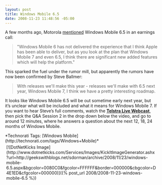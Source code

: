 ```yaml
---
layout: post
title: Windows Mobile 6.5
date: 2008-11-23 11:48:56 -05:00
---
```


A few months ago, Motorola [mentioned](http://www.coolsmartphone.com/news4380.html) Windows Mobile 6.5 in an earnings call:

> "Windows Mobile 6 has not delivered the experience that I think Apple has been able to deliver, but as you look at the plan that Windows Mobile 7 and even 6.5, I think there are significant new added features which will help the platform."

This sparked the fuel under the rumor mill, but apparently the rumors have now been confirmed by Steve Ballmer:

> With releases we'll make this year - releases we'll make with 6.5 next year, Windows Mobile 7, I think we have a pretty interesting roadmap.

It looks like Windows Mobile 6.5 will be out sometime early next year, but it’s unclear what will be included and what it means for Windows Mobile 7. If you want to hear Steve’s full comments, watch the [**Telstra Live Webcast**](http://www.telstra.com.au/abouttelstra/investor/presentations_event.cfm?ObjectID=1582), then pick the Q&A Session 2 in the drop down below the video, and go to around 12 minutes, where he answers a question about the next 12, 18, 24 months of Windows Mobile.
  <div style="padding-bottom: 0px; margin: 0px; padding-left: 0px; padding-right: 0px; display: inline; float: none; padding-top: 0px" id="scid:0767317B-992E-4b12-91E0-4F059A8CECA8:73e8b292-986e-4412-8620-12668d885fc0" class="wlWriterSmartContent">*Technorati Tags: [Windows Mobile](http://technorati.com/tags/Windows+Mobile)*</div>  

<div class="wlWriterHeaderFooter" style="text-align:left; margin:0px; padding:4px 4px 4px 4px;">[![DotNetKicks Image](http://www.dotnetkicks.com/Services/Images/KickItImageGenerator.ashx?url=http://geekswithblogs.net/sdorman/archive/2008/11/23/windows-mobile-6.5.aspx&bgcolor=0080C0&fgcolor=FFFFFF&border=000000&cbgcolor=D4E1ED&cfgcolor=000000)]({% post_url 2008/2008-11-23-windows-mobile-6.5 %})</div>
